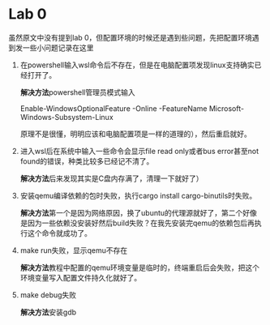 # Lab 0

虽然原文中没有提到lab 0，但配置环境的时候还是遇到些问题，先把配置环境遇到发一些小问题记录在这里

1. 在powershell输入wsl命令后不存在，但是在电脑配置项发现linux支持确实已经打开了。

   **解决方法**powershell管理员模式输入

   Enable-WindowsOptionalFeature -Online -FeatureName Microsoft-Windows-Subsystem-Linux

   原理不是很懂，明明应该和电脑配置项是一样的道理的），然后重启就好。

2. 进入wsl后在系统中输入一些命令会显示file read only或者bus error甚至not found的错误，种类比较多已经记不清了。

   **解决方法**后来发现其实是C盘内存满了，清理一下就好了）
   
3. 安装qemu编译依赖的包时失败，执行cargo install cargo-binutils时失败。

   **解决方法**第一个是因为网络原因，换了ubuntu的代理源就好了，第二个好像是因为一些依赖没安装好然后build失败？在我先安装完qemu的依赖包后再执行这个命令就成功了。

4. make run失败，显示qemu不存在

   **解决方法**教程中配置的qemu环境变量是临时的，终端重启后会失败，把这个环境变量写入配置文件持久化就好了。

5. make debug失败

   **解决方法**安装gdb


